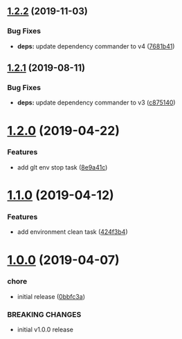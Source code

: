 ## [1.2.2](https://gitlab.com/nickshine/glt/compare/v1.2.1...v1.2.2) (2019-11-03)


### Bug Fixes

* **deps:** update dependency commander to v4 ([7681b41](https://gitlab.com/nickshine/glt/commit/7681b4182421583bb0888a3ebf87f52d237b2e2d))

## [1.2.1](https://gitlab.com/nickshine/glt/compare/v1.2.0...v1.2.1) (2019-08-11)


### Bug Fixes

* **deps:** update dependency commander to v3 ([c875140](https://gitlab.com/nickshine/glt/commit/c875140))

# [1.2.0](https://gitlab.com/nickshine/glt/compare/v1.1.0...v1.2.0) (2019-04-22)


### Features

* add glt env stop task ([8e9a41c](https://gitlab.com/nickshine/glt/commit/8e9a41c))

# [1.1.0](https://gitlab.com/nickshine/glt/compare/v1.0.0...v1.1.0) (2019-04-12)


### Features

* add environment clean task ([424f3b4](https://gitlab.com/nickshine/glt/commit/424f3b4))

# [1.0.0](https://gitlab.com/nickshine/glt/compare/v0.0.1...v1.0.0) (2019-04-07)


### chore

* initial release ([0bbfc3a](https://gitlab.com/nickshine/glt/commit/0bbfc3a))


### BREAKING CHANGES

* initial v1.0.0 release
